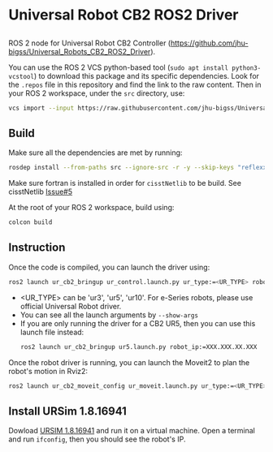 # Universal Robot CB2 ROS2 Driver

## 
ROS 2 node for Universal Robot CB2 Controller (https://github.com/jhu-bigss/Universal_Robots_CB2_ROS2_Driver).

You can use the ROS 2 VCS python-based tool (`sudo apt install python3-vcstool`) to download this package and its specific dependencies. Look for the `.repos` file in this repository and find the link to the raw content. Then in your ROS 2 workspace, under the `src` directory, use:
```bash
vcs import --input https://raw.githubusercontent.com/jhu-bigss/Universal_Robots_CB2_ROS2_Driver/main/ur_cb2_driver.repos
```

## Build
Make sure all the dependencies are met by running:

```bash
rosdep install --from-paths src --ignore-src -r -y --skip-keys "reflexxes_type2"
```

Make sure fortran is installed in order for `cisstNetlib` to be build. See cisstNetlib [Issue#5](https://github.com/jhu-cisst/cisstNetlib/issues/5#issuecomment-1169452231)

At the root of your ROS 2 workspace, build using:
```bash
colcon build
```

## Instruction

Once the code is compiled, you can launch the driver using:
```bash
ros2 launch ur_cb2_bringup ur_control.launch.py ur_type:=<UR_TYPE> robot_ip:=<IP_OF_THE_ROBOT>
```

- <UR_TYPE> can be 'ur3', 'ur5', 'ur10'. For e-Series robots, please use official Universal Robot driver.
- You can see all the launch arguments by `--show-args`
- If you are only running the driver for a CB2 UR5, then you can use this launch file instead:
    ```bash
    ros2 launch ur_cb2_bringup ur5.launch.py robot_ip:=XXX.XXX.XX.XXX
    ```

Once the robot driver is running, you can launch the Moveit2 to plan the robot's motion in Rviz2:
```bash
ros2 launch ur_cb2_moveit_config ur_moveit.launch.py ur_type:=<UR_TYPE>
```

## Install URSim 1.8.16941
Dowload [URSIM 1.8.16941](https://www.universal-robots.com/download/software-cb-series/simulator-non-linux/offline-simulator-cb-series-non-linux-ursim-1816941/) and run it on a virtual machine. Open a terminal and run `ifconfig`, then you should see the robot's IP.
